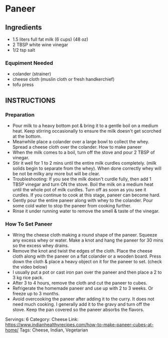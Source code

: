 # Paneer
## Ingredients
- 1.5 liters full fat milk (6 cups) (48 oz)
- 2 TBSP white wine vinegar
- 1/2 tsp salt
### Equpiment Needed
- colander (strainer)
- cheese cloth (muslin cloth or fresh handkerchief)
- tofu press
## INSTRUCTIONS
### Preparation
- Pour milk to a heavy bottom pot & bring it to a gentle boil on a medium heat. Keep stirring occasionally to ensure the milk doesn't get scorched at the bottom.
- Meanwhile place a colander over a large bowl to collect the whey. Spread a cheese cloth over the colander.
How to make paneer
- When the milk comes to a boil, turn off the stove and pour 2 TBSP of vinegar.
- Stir it well for 1 to 2 mins until the entire milk curdles completely. (milk solids begin to separate from the whey). When done correctly whey will be not be milky any more but will be clear.
- Troubleshooting: If you see the milk doesn't curdle fully, then add 1 TBSP vinegar and turn ON the stove. Boil the milk on a medium heat until the whole pot of milk curdles. Turn off as soon as you see it curdles. If you continue to cook at this stage, paneer can become hard.
- Gently pour the entire paneer along with whey to the colander. Pour some cold water to stop the paneer from cooking further.
- Rinse it under running water to remove the smell & taste of the vinegar.
### How To Set Paneer
- Wring the cheese cloth making a round shape of the paneer. Squeeze any excess whey or water. Make a knot and hang the paneer for 30 mins so the excess whey drains.
- Remove the knot and twist the edges of the cloth. Place the cheese cloth along with the paneer on a flat colander or a wooden board. Press down the cloth & place a heavy object on it for the paneer to set. (check the video below)
- I usually put a pot or cast iron pan over the paneer and then place a 2 to 3 kg rice pack.
- After 3 to 4 hours, remove the cloth and cut the paneer to cubes.
- Refrigerate the homemade paneer and use up with 2 to 3 weeks. Or freeze up to 3 months.
- Avoid overcooking the paneer after adding it to the curry. It does not need much cooking. I generally add it to the gravy and turn off the stove. Keep the pan covered so the paneer absorbs the flavors.

Servings: 6
Category: Cheese
Link: https://www.indianhealthyrecipes.com/how-to-make-paneer-cubes-at-home/
Tags: Cheese, Indian, Vegetarian
